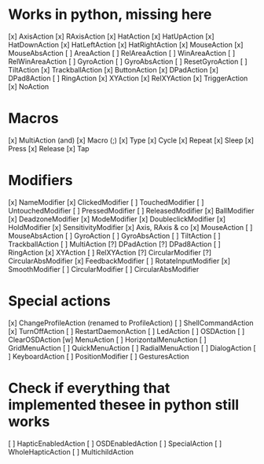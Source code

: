 Works in python, missing here
=============================

[x] AxisAction
[x] RAxisAction
[x] HatAction
[x] HatUpAction
[x] HatDownAction
[x] HatLeftAction
[x] HatRightAction
[x] MouseAction
[x] MouseAbsAction
[ ] AreaAction
[ ] RelAreaAction
[ ] WinAreaAction
[ ] RelWinAreaAction
[ ] GyroAction
[ ] GyroAbsAction
[ ] ResetGyroAction
[ ] TiltAction
[x] TrackballAction
[x] ButtonAction
[x] DPadAction
[x] DPad8Action
[ ] RingAction
[x] XYAction
[x] RelXYAction
[x] TriggerAction
[x] NoAction

Macros
=========
[x] MultiAction (and)
[x] Macro (;)
[x] Type
[x] Cycle
[x] Repeat
[x] Sleep
[x] Press
[x] Release
[x] Tap

Modifiers
=========
[x] NameModifier
[x] ClickedModifier
[ ] TouchedModifier
[ ] UntouchedModifier
[ ] PressedModifier
[ ] ReleasedModifier
[x] BallModifier
[x] DeadzoneModifier
[x] ModeModifier
[x] DoubleclickModifier
[x] HoldModifier
[x] SensitivityModifier
	[x] Axis, RAxis & co
	[x] MouseAction
	[ ] MouseAbsAction
	[ ] GyroAction
	[ ] GyroAbsAction
	[ ] TiltAction
	[ ] TrackballAction
	[ ] MultiAction
	[?] DPadAction
	[?] DPad8Action
	[ ] RingAction
	[x] XYAction
	[ ] RelXYAction
	[?] CircularModifier
	[?] CircularAbsModifier
[x] FeedbackModifier
[ ] RotateInputModifier
[x] SmoothModifier
[ ] CircularModifier
[ ] CircularAbsModifier


Special actions
===============
[x] ChangeProfileAction (renamed to ProfileAction)
[ ] ShellCommandAction
[x] TurnOffAction
[ ] RestartDaemonAction
[ ] LedAction
[ ] OSDAction
[ ] ClearOSDAction
[w] MenuAction
[ ] HorizontalMenuAction
[ ] GridMenuAction
[ ] QuickMenuAction
[ ] RadialMenuAction
[ ] DialogAction
[ ] KeyboardAction
[ ] PositionModifier
[ ] GesturesAction


Check if everything that implemented thesee in python still works
================================================================
[ ] HapticEnabledAction
[ ] OSDEnabledAction
[ ] SpecialAction
[ ] WholeHapticAction
[ ] MultichildAction
